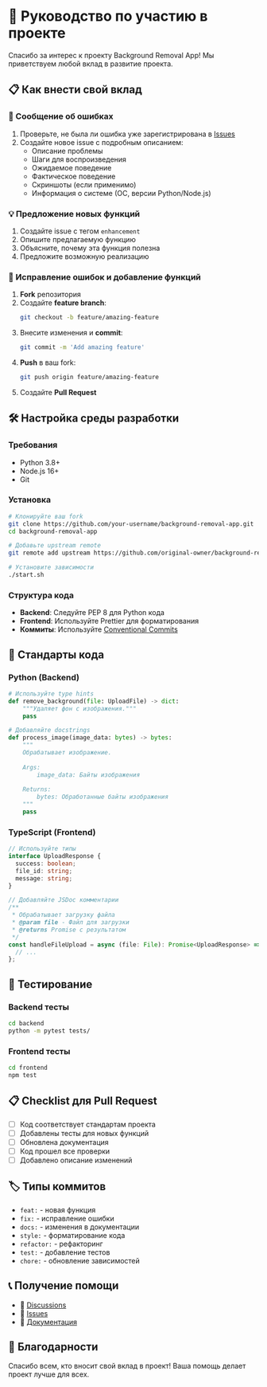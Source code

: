 # 🤝 Руководство по участию в проекте

Спасибо за интерес к проекту Background Removal App! Мы приветствуем любой вклад в развитие проекта.

## 📋 Как внести свой вклад

### 🐛 Сообщение об ошибках

1. Проверьте, не была ли ошибка уже зарегистрирована в [Issues](https://github.com/your-username/background-removal-app/issues)
2. Создайте новое issue с подробным описанием:
   - Описание проблемы
   - Шаги для воспроизведения
   - Ожидаемое поведение
   - Фактическое поведение
   - Скриншоты (если применимо)
   - Информация о системе (ОС, версии Python/Node.js)

### 💡 Предложение новых функций

1. Создайте issue с тегом `enhancement`
2. Опишите предлагаемую функцию
3. Объясните, почему эта функция полезна
4. Предложите возможную реализацию

### 🔧 Исправление ошибок и добавление функций

1. **Fork** репозитория
2. Создайте **feature branch**:
   ```bash
   git checkout -b feature/amazing-feature
   ```
3. Внесите изменения и **commit**:
   ```bash
   git commit -m 'Add amazing feature'
   ```
4. **Push** в ваш fork:
   ```bash
   git push origin feature/amazing-feature
   ```
5. Создайте **Pull Request**

## 🛠 Настройка среды разработки

### Требования

- Python 3.8+
- Node.js 16+
- Git

### Установка

```bash
# Клонируйте ваш fork
git clone https://github.com/your-username/background-removal-app.git
cd background-removal-app

# Добавьте upstream remote
git remote add upstream https://github.com/original-owner/background-removal-app.git

# Установите зависимости
./start.sh
```

### Структура кода

- **Backend**: Следуйте PEP 8 для Python кода
- **Frontend**: Используйте Prettier для форматирования
- **Коммиты**: Используйте [Conventional Commits](https://www.conventionalcommits.org/)

## 📝 Стандарты кода

### Python (Backend)

```python
# Используйте type hints
def remove_background(file: UploadFile) -> dict:
    """Удаляет фон с изображения."""
    pass

# Добавляйте docstrings
def process_image(image_data: bytes) -> bytes:
    """
    Обрабатывает изображение.
    
    Args:
        image_data: Байты изображения
        
    Returns:
        bytes: Обработанные байты изображения
    """
    pass
```

### TypeScript (Frontend)

```typescript
// Используйте типы
interface UploadResponse {
  success: boolean;
  file_id: string;
  message: string;
}

// Добавляйте JSDoc комментарии
/**
 * Обрабатывает загрузку файла
 * @param file - Файл для загрузки
 * @returns Promise с результатом
 */
const handleFileUpload = async (file: File): Promise<UploadResponse> => {
  // ...
};
```

## 🧪 Тестирование

### Backend тесты

```bash
cd backend
python -m pytest tests/
```

### Frontend тесты

```bash
cd frontend
npm test
```

## 📋 Checklist для Pull Request

- [ ] Код соответствует стандартам проекта
- [ ] Добавлены тесты для новых функций
- [ ] Обновлена документация
- [ ] Код прошел все проверки
- [ ] Добавлено описание изменений

## 🏷️ Типы коммитов

- `feat:` - новая функция
- `fix:` - исправление ошибки
- `docs:` - изменения в документации
- `style:` - форматирование кода
- `refactor:` - рефакторинг
- `test:` - добавление тестов
- `chore:` - обновление зависимостей

## 📞 Получение помощи

- 💬 [Discussions](https://github.com/your-username/background-removal-app/discussions)
- 📧 [Issues](https://github.com/your-username/background-removal-app/issues)
- 📖 [Документация](https://github.com/your-username/background-removal-app/wiki)

## 🙏 Благодарности

Спасибо всем, кто вносит свой вклад в проект! Ваша помощь делает проект лучше для всех. 
